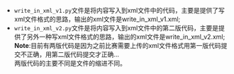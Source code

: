- `write_in_xml_v1.py`文件是将内容写入到xml文件中的代码，主要是提供了写xml文件格式的思路，输出的xml文件是write_in_xml_v1.xml;  
- `write_in_xml_v2.py`文件是将内容写入到xml文件中的第二版代码，主要是提供了另外一种写xml文件格式的思路，输出的xml文件是write_in_xml_v2.xml;  
**Note**:目前有两版代码是因为之前比赛需要上传的xml文件格式用第一版代码提交不正确，用第二版代码提交才正确...  
两版代码的主要不同是文件的缩进不同。
